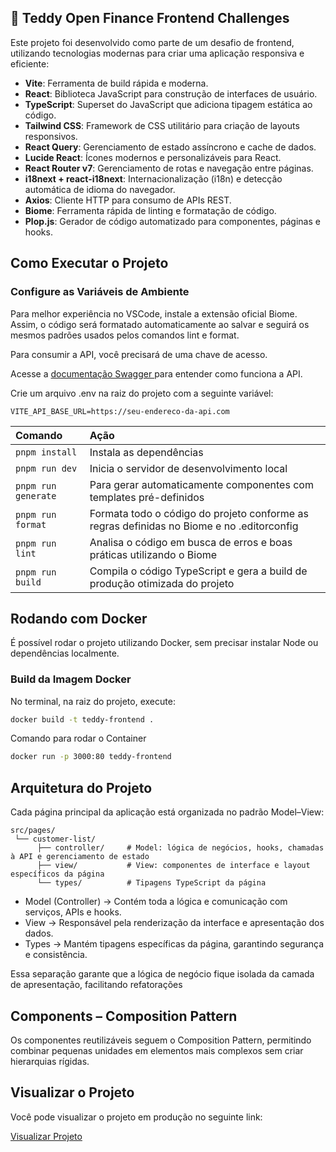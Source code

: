 ## 🚀 Teddy Open Finance Frontend Challenges

Este projeto foi desenvolvido como parte de um desafio de frontend, utilizando tecnologias modernas para criar uma aplicação responsiva e eficiente:

- **Vite**: Ferramenta de build rápida e moderna.
- **React**: Biblioteca JavaScript para construção de interfaces de usuário.
- **TypeScript**: Superset do JavaScript que adiciona tipagem estática ao código.
- **Tailwind CSS**: Framework de CSS utilitário para criação de layouts responsivos.
- **React Query**: Gerenciamento de estado assíncrono e cache de dados.
- **Lucide React**: Ícones modernos e personalizáveis para React.
- **React Router v7**: Gerenciamento de rotas e navegação entre páginas.
- **i18next + react-i18next**: Internacionalização (i18n) e detecção automática de idioma do navegador.
- **Axios**: Cliente HTTP para consumo de APIs REST.
- **Biome**: Ferramenta rápida de linting e formatação de código.
- **Plop.js**: Gerador de código automatizado para componentes, páginas e hooks.

## Como Executar o Projeto

### Configure as Variáveis de Ambiente

Para melhor experiência no VSCode, instale a extensão oficial Biome.
Assim, o código será formatado automaticamente ao salvar e seguirá os mesmos padrões usados pelos comandos lint e format.

Para consumir a API, você precisará de uma chave de acesso.

Acesse a [documentação Swagger ](https://boasorte.teddybackoffice.com.br/docs#/) para entender como funciona a API.

Crie um arquivo .env na raiz do projeto com a seguinte variável:

`VITE_API_BASE_URL=https://seu-endereco-da-api.com`

| Comando          | Ação                                                         |
| :--------------- | :------------------------------------------------------------- |
| `pnpm install`   | Instala as dependências                                         |
| `pnpm run dev`       | Inicia o servidor de desenvolvimento local|
| `pnpm run generate`       | Para gerar automaticamente componentes com templates pré-definidos|
| `pnpm run format`       | Formata todo o código do projeto conforme as regras definidas no Biome e no .editorconfig|
| `pnpm run lint`       | Analisa o código em busca de erros e boas práticas utilizando o Biome|
| `pnpm run build`       | Compila o código TypeScript e gera a build de produção otimizada do projeto|

## Rodando com Docker

É possível rodar o projeto utilizando Docker, sem precisar instalar Node ou dependências localmente.

### Build da Imagem Docker

No terminal, na raiz do projeto, execute:

```bash
docker build -t teddy-frontend .
```

Comando para rodar o Container

```bash
docker run -p 3000:80 teddy-frontend
```

## Arquitetura do Projeto

Cada página principal da aplicação está organizada no padrão Model–View:

```
src/pages/
 └── customer-list/
      ├── controller/     # Model: lógica de negócios, hooks, chamadas à API e gerenciamento de estado
      ├── view/           # View: componentes de interface e layout específicos da página
      └── types/          # Tipagens TypeScript da página
```

- Model (Controller) → Contém toda a lógica e comunicação com serviços, APIs e hooks.
- View → Responsável pela renderização da interface e apresentação dos dados.
- Types → Mantém tipagens específicas da página, garantindo segurança e consistência.

Essa separação garante que a lógica de negócio fique isolada da camada de apresentação, facilitando refatorações

##  Components – Composition Pattern

Os componentes reutilizáveis seguem o Composition Pattern, permitindo combinar pequenas unidades em elementos mais complexos sem criar hierarquias rígidas.


## Visualizar o Projeto

Você pode visualizar o projeto em produção no seguinte link:


[Visualizar Projeto](https://teddy-open-finance-frontend-challen.vercel.app/)